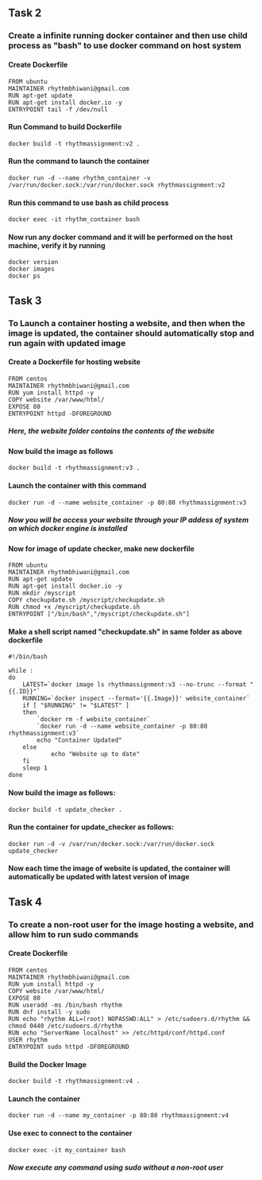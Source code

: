 ## Task 2
### Create a infinite running docker container and then use child process as "bash" to use docker command on host system
#### Create Dockerfile
```
FROM ubuntu
MAINTAINER rhythmbhiwani@gmail.com
RUN apt-get update
RUN apt-get install docker.io -y
ENTRYPOINT tail -f /dev/null
```
#### Run Command to build Dockerfile
```
docker build -t rhythmassignment:v2 .
```
#### Run the command to launch the container
```
docker run -d --name rhythm_container -v /var/run/docker.sock:/var/run/docker.sock rhythmassignment:v2
```
#### Run this command to use bash as child process
```
docker exec -it rhythm_container bash
```
#### Now run any docker command and it will be performed on the host machine, verify it by running
```
docker version
docker images
docker ps
```



## Task 3
### To Launch a container hosting a website, and then when the image is updated, the container should automatically stop and run again with updated image
#### Create a Dockerfile for hosting website
```
FROM centos
MAINTAINER rhythmbhiwani@gmail.com
RUN yum install httpd -y
COPY website /var/www/html/
EXPOSE 80
ENTRYPOINT httpd -DFOREGROUND
```
##### Here, the website folder contains the contents of the website
#### Now build the image as follows
```
docker build -t rhythmassignment:v3 .
```
#### Launch the container with this command
```
docker run -d --name website_container -p 80:80 rhythmassignment:v3
```
##### Now you will be access your website through your IP addess of system on which docker engine is installed

#### Now for image of update checker, make new dockerfile
```
FROM ubuntu
MAINTAINER rhythmbhiwani@gmail.com
RUN apt-get update
RUN apt-get install docker.io -y
RUN mkdir /myscript
COPY checkupdate.sh /myscript/checkupdate.sh
RUN chmod +x /myscript/checkupdate.sh
ENTRYPOINT ["/bin/bash","/myscript/checkupdate.sh"]
```
#### Make a shell script named "checkupdate.sh" in same folder as above dockerfile
```
#!/bin/bash

while :
do
	LATEST=`docker image ls rhythmassignment:v3 --no-trunc --format "{{.ID}}"`
	RUNNING=`docker inspect --format='{{.Image}}' website_container`
	if [ "$RUNNING" != "$LATEST" ]
	then
		`docker rm -f website_container`
		`docker run -d --name website_container -p 80:80 rhythmassignment:v3`
		echo "Container Updated"
	else
        	echo "Website up to date"
	fi
	sleep 1
done
```
#### Now build the image as follows:
```
docker build -t update_checker .
```
#### Run the container for update_checker as follows:
```
docker run -d -v /var/run/docker.sock:/var/run/docker.sock update_checker
```
#### Now each time the image of website is updated, the container will automatically be updated with latest version of image



## Task 4
### To create a non-root user for the image hosting a website, and allow him to run sudo commands
#### Create Dockerfile
```
FROM centos
MAINTAINER rhythmbhiwani@gmail.com
RUN yum install httpd -y
COPY website /var/www/html/
EXPOSE 80
RUN useradd -ms /bin/bash rhythm
RUN dnf install -y sudo
RUN echo "rhythm ALL=(root) NOPASSWD:ALL" > /etc/sudoers.d/rhythm && chmod 0440 /etc/sudoers.d/rhythm
RUN echo "ServerName localhost" >> /etc/httpd/conf/httpd.conf
USER rhythm
ENTRYPOINT sudo httpd -DFOREGROUND
```
#### Build the Docker Image
```
docker build -t rhythmassignment:v4 .
```
#### Launch the container
```
docker run -d --name my_container -p 80:80 rhythmassignment:v4
```
#### Use exec to connect to the container
```
docker exec -it my_container bash
```
##### Now execute any command using sudo without a non-root user
